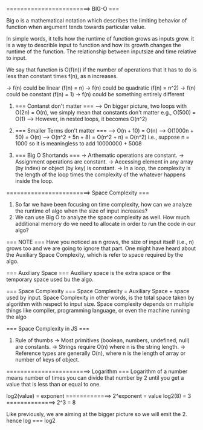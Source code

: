 ========================> BIG-O ===

Big o is a mathematical notation which describes the limiting behavior of function when argument tends towards
particular value.

In simple words, it tells how the runtime of function grows as inputs grow.
it is a way to describle input to function and how its growth changes the runtime of the function.
The relationship between inputsize and time relative to input.

We say that function is O(f(n)) if the number of operations that it has to do is less than constant times f(n),
as n increases.

-> f(n) could be linear (f(n) = n)
-> f(n) could be quadratic (f(n) = n^2)
-> f(n) could be constant (f(n) = 1)
-> f(n) could be something entirely different

1. === Contanst don't matter ===
   --> On bigger picture, two loops with O(2n) = O(n), we simply mean that constants don't matter e.g., O(500) = O(1)
   --> However, in nested loops, it becomes O(n^2)

2. === Smaller Terms don't matter ===
   --> O(n + 10) = O(n)
   --> O(1000n + 50) = O(n)
   --> O(n^2 + 5n + 8) = O(n^2 + n) = O(n^2) i.e., suppose n = 1000 so it is meaningless to add 10000000 + 5008

3. === Big O Shortands ===
   -> Arthematic operations are constant.
   -> Assignment operations are constant.
   -> Accessing element in any array (by index) or object (by key) is constant.
   -> In a loop, the complexity is the length of the loop times the complexity of the whatever happens inside the loop.

========================> Space Complexity ===

1. So far we have been focusing on time complexity, how can we analyze the runtime of algo when the size of input increases?
2. We can use Big O to analyze the space complexity as well. How much additional memory do we need to allocate in order to run the code in our algo?

=== NOTE ===
Have you noticed as n grows, the size of input itself (i.e., n) grows too and we are going to ignore that part.
One might have heard about the Auxiliary Space Complexity, which is refer to space required by the algo.

=== Auxiliary Space ===
Auxiliary space is the extra space or the temporary space used bu the algo.

=== Space Complexity ===
Space Complexity = Auxiliary Space + space used by input.
Space Complexity in other words, is the total space taken by algorithm with respect to input size.
Space complexity depends on multiple things like compiler, programming language, or even the machine running the algo

=== Space Complexity in JS ===

1. Rule of thumbs
   -> Most primitives (boolean, numbers, undefined, null) are constants.
   -> Strings require O(n) where n is the string length.
   -> Reference types are generally O(n), where n is the length of array or number of keys of object.

========================> Logarithm ===
Logarithm of a number means number of times you can divide that number by 2 until you get a value that is
less than or equal to one.

log2(value) = exponent =============> 2^exponent = value
log2(8) = 3 ==============> 2^3 = 8

Like previously, we are aiming at the bigger picture so we will emit the 2.
hence log === log2
